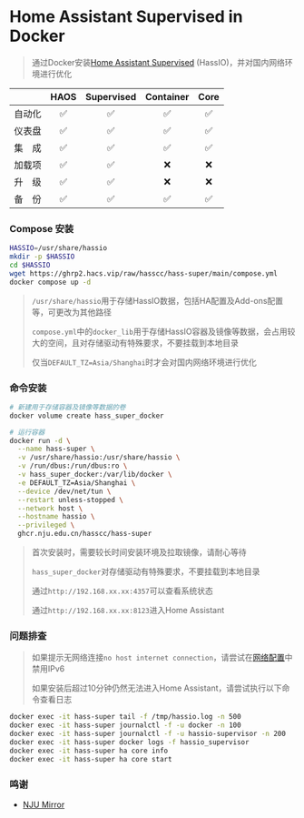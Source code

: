 # Home Assistant Supervised in Docker

> 通过Docker安装[Home Assistant Supervised](https://github.com/hasscc/supervised-installer) (HassIO)，并对国内网络环境进行优化

| 　　　 | HAOS | Supervised | Container | Core |
|:-----:|:----:|:----------:|:---------:|:----:|
| 自动化 |  ✅  |     ✅     |     ✅    |  ✅  |
| 仪表盘 |  ✅  |     ✅     |     ✅    |  ✅  |
| 集　成 |  ✅  |     ✅     |     ✅    |  ✅  |
| 加载项 |  ✅  |     ✅     |     ❌    |  ❌  |
| 升　级 |  ✅  |     ✅     |     ❌    |  ❌  |
| 备　份 |  ✅  |     ✅     |     ✅    |  ✅  |


### Compose 安装

```bash
HASSIO=/usr/share/hassio
mkdir -p $HASSIO
cd $HASSIO
wget https://ghrp2.hacs.vip/raw/hasscc/hass-super/main/compose.yml
docker compose up -d
```

> `/usr/share/hassio`用于存储HassIO数据，包括HA配置及Add-ons配置等，可更改为其他路径
> 
> `compose.yml`中的`docker_lib`用于存储HassIO容器及镜像等数据，会占用较大的空间，且对存储驱动有特殊要求，不要挂载到本地目录
> 
> 仅当`DEFAULT_TZ=Asia/Shanghai`时才会对国内网络环境进行优化


### 命令安装

```bash
# 新建用于存储容器及镜像等数据的卷
docker volume create hass_super_docker

# 运行容器
docker run -d \
  --name hass-super \
  -v /usr/share/hassio:/usr/share/hassio \
  -v /run/dbus:/run/dbus:ro \
  -v hass_super_docker:/var/lib/docker \
  -e DEFAULT_TZ=Asia/Shanghai \
  --device /dev/net/tun \
  --restart unless-stopped \
  --network host \
  --hostname hassio \
  --privileged \
  ghcr.nju.edu.cn/hasscc/hass-super
```

> 首次安装时，需要较长时间安装环境及拉取镜像，请耐心等待
>
> `hass_super_docker`对存储驱动有特殊要求，不要挂载到本地目录
> 
> 通过`http://192.168.xx.xx:4357`可以查看系统状态
> 
> 通过`http://192.168.xx.xx:8123`进入Home Assistant


### 问题排查

> 如果提示无网络连接`no host internet connection`，请尝试在[网络配置](https://my.home-assistant.io/redirect/network/)中禁用IPv6
> 
> 如果安装后超过10分钟仍然无法进入Home Assistant，请尝试执行以下命令查看日志

```bash
docker exec -it hass-super tail -f /tmp/hassio.log -n 500
docker exec -it hass-super journalctl -f -u docker -n 100
docker exec -it hass-super journalctl -f -u hassio-supervisor -n 200
docker exec -it hass-super docker logs -f hassio_supervisor
docker exec -it hass-super ha core info
docker exec -it hass-super ha core start
```


### 鸣谢
- [NJU Mirror](https://doc.nju.edu.cn/books/e1654/page/ghcr)
